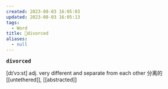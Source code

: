 ```yaml
---
created: 2023-08-03 16:05:03
updated: 2023-08-03 16:05:13
tags:
  - Word
title: 📖divorced
aliases:
  - null
---
```


<pre><strong>divorced</strong></pre>
[dɪˈvɔ:st]
adj. very different and separate from each other 分离的
[[untethered]], [[abstracted]]
